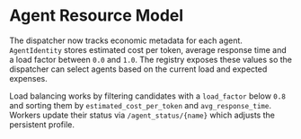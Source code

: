 # Agent Resource Model

The dispatcher now tracks economic metadata for each agent. `AgentIdentity` stores
estimated cost per token, average response time and a load factor between `0.0`
and `1.0`. The registry exposes these values so the dispatcher can select agents
based on the current load and expected expenses.

Load balancing works by filtering candidates with a `load_factor` below `0.8` and
sorting them by `estimated_cost_per_token` and `avg_response_time`. Workers
update their status via `/agent_status/{name}` which adjusts the persistent
profile.
